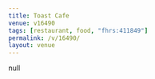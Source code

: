 ```yaml
---
title: Toast Cafe
venue: v16490
tags: [restaurant, food, "fhrs:411849"]
permalink: /v/16490/
layout: venue
---
```

null